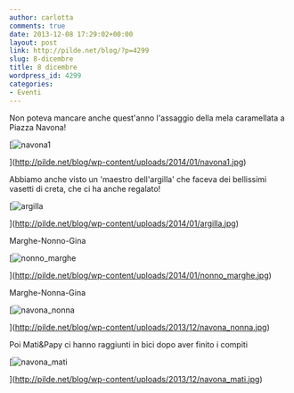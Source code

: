```yaml
---
author: carlotta
comments: true
date: 2013-12-08 17:29:02+00:00
layout: post
link: http://pilde.net/blog/?p=4299
slug: 8-dicembre
title: 8 dicembre
wordpress_id: 4299
categories:
- Eventi
---
```


Non poteva mancare anche quest'anno l'assaggio della mela caramellata a Piazza Navona!

[![navona1](http://pilde.net/blog/wp-content/uploads/2014/01/navona1.jpg)


](http://pilde.net/blog/wp-content/uploads/2014/01/navona1.jpg)


Abbiamo anche visto un 'maestro dell'argilla' che faceva dei bellissimi vasetti di creta, che ci ha anche regalato!

[![argilla](http://pilde.net/blog/wp-content/uploads/2014/01/argilla.jpg)


](http://pilde.net/blog/wp-content/uploads/2014/01/argilla.jpg)


Marghe-Nonno-Gina

[![nonno_marghe](http://pilde.net/blog/wp-content/uploads/2014/01/nonno_marghe.jpg)


](http://pilde.net/blog/wp-content/uploads/2014/01/nonno_marghe.jpg)


Marghe-Nonna-Gina

[![navona_nonna](http://pilde.net/blog/wp-content/uploads/2013/12/navona_nonna.jpg)


](http://pilde.net/blog/wp-content/uploads/2013/12/navona_nonna.jpg)


Poi Mati&Papy ci hanno raggiunti in bici dopo aver finito i compiti

[![navona_mati](http://pilde.net/blog/wp-content/uploads/2013/12/navona_mati.jpg)


](http://pilde.net/blog/wp-content/uploads/2013/12/navona_mati.jpg)



